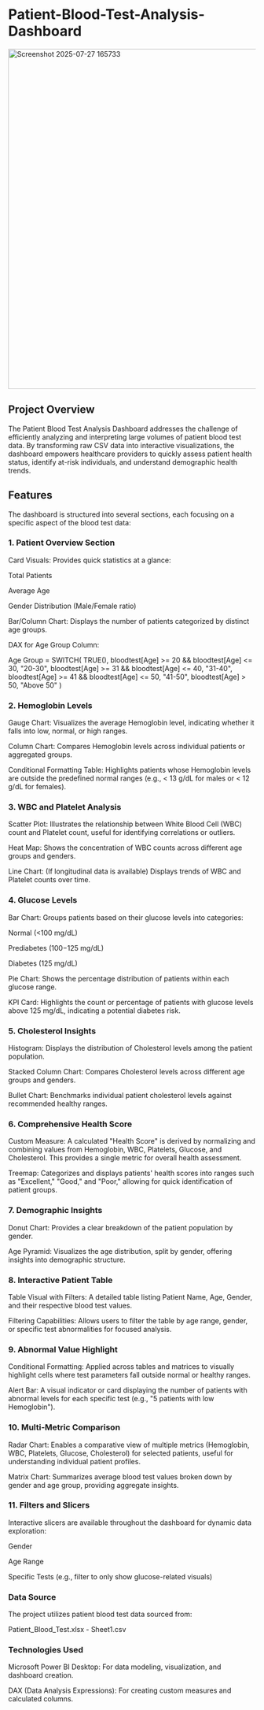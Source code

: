 # Patient-Blood-Test-Analysis-Dashboard

<img width="1139" height="691" alt="Screenshot 2025-07-27 165733" src="https://github.com/user-attachments/assets/e38c1922-9707-4018-bb23-bade844b4c42" />



## Project Overview
The Patient Blood Test Analysis Dashboard addresses the challenge of efficiently analyzing and interpreting large volumes of patient blood test data. By transforming raw CSV data into interactive visualizations, the dashboard empowers healthcare providers to quickly assess patient health status, identify at-risk individuals, and understand demographic health trends.

## Features
The dashboard is structured into several sections, each focusing on a specific aspect of the blood test data:

### 1. Patient Overview Section
Card Visuals: Provides quick statistics at a glance:

Total Patients

Average Age

Gender Distribution (Male/Female ratio)

Bar/Column Chart: Displays the number of patients categorized by distinct age groups.

DAX for Age Group Column:

Age Group =
SWITCH(
    TRUE(),
    bloodtest[Age] >= 20 && bloodtest[Age] <= 30, "20-30",
    bloodtest[Age] >= 31 && bloodtest[Age] <= 40, "31-40",
    bloodtest[Age] >= 41 && bloodtest[Age] <= 50, "41-50",
    bloodtest[Age] > 50, "Above 50"
)

### 2. Hemoglobin Levels
Gauge Chart: Visualizes the average Hemoglobin level, indicating whether it falls into low, normal, or high ranges.

Column Chart: Compares Hemoglobin levels across individual patients or aggregated groups.

Conditional Formatting Table: Highlights patients whose Hemoglobin levels are outside the predefined normal ranges (e.g., < 13 g/dL for males or < 12 g/dL for females).

### 3. WBC and Platelet Analysis
Scatter Plot: Illustrates the relationship between White Blood Cell (WBC) count and Platelet count, useful for identifying correlations or outliers.

Heat Map: Shows the concentration of WBC counts across different age groups and genders.

Line Chart: (If longitudinal data is available) Displays trends of WBC and Platelet counts over time.

### 4. Glucose Levels
Bar Chart: Groups patients based on their glucose levels into categories:

Normal (\<100 mg/dL)

Prediabetes (100−125 mg/dL)

Diabetes (125 mg/dL)

Pie Chart: Shows the percentage distribution of patients within each glucose range.

KPI Card: Highlights the count or percentage of patients with glucose levels above 125 mg/dL, indicating a potential diabetes risk.

### 5. Cholesterol Insights
Histogram: Displays the distribution of Cholesterol levels among the patient population.

Stacked Column Chart: Compares Cholesterol levels across different age groups and genders.

Bullet Chart: Benchmarks individual patient cholesterol levels against recommended healthy ranges.

### 6. Comprehensive Health Score
Custom Measure: A calculated "Health Score" is derived by normalizing and combining values from Hemoglobin, WBC, Platelets, Glucose, and Cholesterol. This provides a single metric for overall health assessment.

Treemap: Categorizes and displays patients' health scores into ranges such as "Excellent," "Good," and "Poor," allowing for quick identification of patient groups.

### 7. Demographic Insights
Donut Chart: Provides a clear breakdown of the patient population by gender.

Age Pyramid: Visualizes the age distribution, split by gender, offering insights into demographic structure.

### 8. Interactive Patient Table
Table Visual with Filters: A detailed table listing Patient Name, Age, Gender, and their respective blood test values.

Filtering Capabilities: Allows users to filter the table by age range, gender, or specific test abnormalities for focused analysis.

### 9. Abnormal Value Highlight
Conditional Formatting: Applied across tables and matrices to visually highlight cells where test parameters fall outside normal or healthy ranges.

Alert Bar: A visual indicator or card displaying the number of patients with abnormal levels for each specific test (e.g., "5 patients with low Hemoglobin").

### 10. Multi-Metric Comparison
Radar Chart: Enables a comparative view of multiple metrics (Hemoglobin, WBC, Platelets, Glucose, Cholesterol) for selected patients, useful for understanding individual patient profiles.

Matrix Chart: Summarizes average blood test values broken down by gender and age group, providing aggregate insights.

### 11. Filters and Slicers
Interactive slicers are available throughout the dashboard for dynamic data exploration:

Gender

Age Range

Specific Tests (e.g., filter to only show glucose-related visuals)

### Data Source
The project utilizes patient blood test data sourced from:

Patient_Blood_Test.xlsx - Sheet1.csv

### Technologies Used
Microsoft Power BI Desktop: For data modeling, visualization, and dashboard creation.

DAX (Data Analysis Expressions): For creating custom measures and calculated columns.
